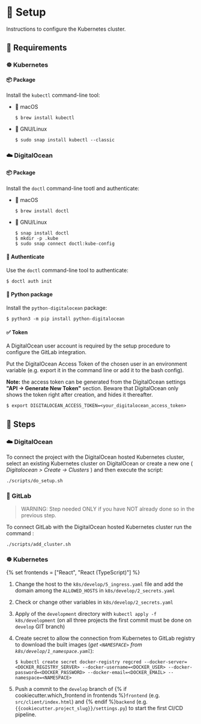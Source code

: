 # 🚚 Setup

Instructions to configure the Kubernetes cluster.

## 🧩 Requirements

### ☸️ Kubernetes

#### 📦 Package

Install the `kubectl` command-line tool:

- 🍏 macOS

  ```console
  $ brew install kubectl
  ```

- 🐧 GNU/Linux

  ```console
  $ sudo snap install kubectl --classic
  ```

### ☁️ DigitalOcean

#### 📦 Package

Install the `doctl` command-line tootl and authenticate:

- 🍏 macOS

  ```console
  $ brew install doctl
  ```

- 🐧 GNU/Linux

  ```console
  $ snap install doctl
  $ mkdir -p .kube
  $ sudo snap connect doctl:kube-config
  ```

#### 🔑 Authenticate

Use the `doctl` command-line tool to authenticate:

```console
$ doctl auth init
```

#### 🐍 Python package

Install the `python-digitalocean` package:

```console
$ python3 -m pip install python-digitalocean
```

#### ✅ Token

A DigitalOcean user account is required by the setup procedure to configure the GitLab integration.

Put the DigitalOcean Access Token of the chosen user in an environment variable (e.g. export it in the command line or add it to the bash config).

**Note:** the access token can be generated from the DigitalOcean settings **"API -> Generate New Token"** section.
Beware that DigitalOcean only shows the token right after creation, and hides it thereafter.

```console
$ export DIGITALOCEAN_ACCESS_TOKEN=<your_digitalocean_access_token>
```

## 👣 Steps

### ☁️ DigitalOcean

To connect the project with the DigitalOcean hosted Kubernetes cluster, select an existing Kubernetes cluster on DigitalOcean or create a new one ( *Digitalocean > Create -> Clusters* ) and then execute the script:

```console
./scripts/do_setup.sh
```

### 🦝 GitLab

> WARNING: Step needed ONLY if you have NOT already done so in the previous step.

To connect GitLab with the DigitalOcean hosted Kubernetes cluster run the command :

```console
./scripts/add_cluster.sh
```

### ☸️ Kubernetes
{% set frontends = ["React", "React (TypeScript)"] %}
1. Change the host to the `k8s/develop/5_ingress.yaml` file and add the domain among the `ALLOWED_HOSTS` in `k8s/develop/2_secrets.yaml`
2. Check or change other variables in `k8s/develop/2_secrets.yaml`
3. Apply of the `development` directory with `kubectl apply -f k8s/development` (on all three projects the first commit must be done on `develop` GIT branch)
4. Create secret to allow the connection from Kubernetes to GitLab registry to download the built images (*get `<NAMESPACE>` from `k8s/develop/1_namespace.yaml`*):

    ```console
    $ kubectl create secret docker-registry regcred --docker-server=<DOCKER_REGISTRY_SERVER> --docker-username=<DOCKER_USER> --docker-password=<DOCKER_PASSWORD> --docker-email=<DOCKER_EMAIL> --namespace=<NAMESPACE>
    ```
5. Push a commit to the `develop` branch of {% if cookiecutter.which_frontend in frontends %}`frontend` (e.g. `src/client/index.html`) and {% endif %}`backend` (e.g. `{{cookiecutter.project_slug}}/settings.py`) to start the first CI/CD pipeline.
